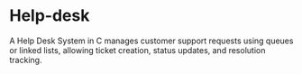 # Help-desk
A Help Desk System in C manages customer support requests using queues or linked lists, allowing ticket creation, status updates, and resolution tracking.
